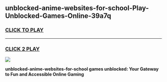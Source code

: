 
## unblocked-anime-websites-for-school-Play-Unblocked-Games-Online-39a7q
<h3>
<a href="https://premium76.site?title=unblocked-anime-websites-for-school&ref=25A">CLICK TO PLAY</a></h3>
<hr>

<h3>
<a href="https://premium76.site?title=unblocked-anime-websites-for-school&ref=25A">CLICK 2 PLAY</a>
  
</h3>

<a href="https://premium76.site?title=unblocked-anime-websites-for-school&ref=25A"><img src="https://clearcache.store/games.png"></a>


**unblocked-anime-websites-for-school games unblocked: Your Gateway to Fun and Accessible Online Gaming**
